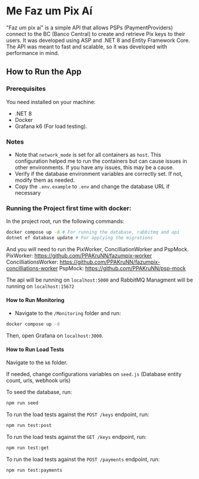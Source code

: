 # Me Faz um Pix Aí

"Faz um pix aí" is a simple API that allows PSPs (PaymentProviders) connect to the BC (Banco Central) to create and retrieve Pix keys to their users. It was developed using ASP and .NET 8 and Entity Framework Core.
The API was meant to fast and scalable, so it was developed with performance in mind.

## How to Run the App

### Prerequisites

You need installed on your machine:

- .NET 8
- Docker
- Grafana k6 (For load testing).

### Notes

- Note that `network_mode` is set for all containers as `host`. This configuration helped me to run the containers but can cause issues in other environments. If you have any issues, this may be a cause.
- Verify if the database environment variables are correctly set. If not, modify them as needed.
- Copy the `.env.example` to `.env` and change the database URL if necessary

### Running the Project first time with docker:

In the project root, run the following commands:

```sh
docker compose up -d # For running the database, rabbitmq and api
dotnet ef database update # For applying the migrations
```

And you will need to run the PixWorker, ConcilliationWorker and PspMock.
PixWorker: https://github.com/PPAKruNN/fazumpix-worker
ConcilliationsWorker: https://github.com/PPAKruNN/fazumpix-concilliations-worker
PspMock: https://github.com/PPAKruNN/psp-mock

The api will be running on `localhost:5000`
and RabbitMQ Managment will be running on `localhost:15672`

#### How to Run Monitoring

- Navigate to the `/Monitoring` folder and run:

```sh
docker compose up -d
```

Then, open Grafana on `localhost:3000`.

#### How to Run Load Tests

Navigate to the `k6` folder.

If needed, change configurations variables on `seed.js` (Database entity count, urls, webhook urls)

To seed the database, run:

```sh
npm run seed
```

To run the load tests against the `POST /keys` endpoint, run:

```sh
npm run test:post
```

To run the load tests against the `GET /keys` endpoint, run:

```sh
npm run test:get
```

To run the load tests against the `POST /payments` endpoint, run:

```sh
npm run test:payments
```
